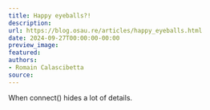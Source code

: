 ```yaml
---
title: Happy eyeballs?!
description:
url: https://blog.osau.re/articles/happy_eyeballs.html
date: 2024-09-27T00:00:00-00:00
preview_image:
featured:
authors:
- Romain Calascibetta
source:
---
```


When connect() hides a lot of details.
